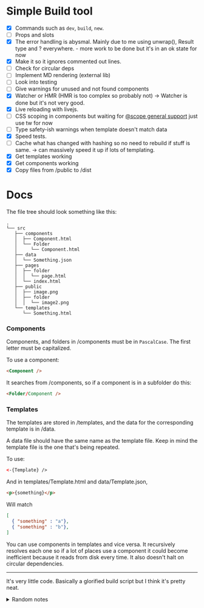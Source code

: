 # Simple Build tool

- [x] Commands such as `dev`, `build`, `new`.
- [ ] Props and slots
- [x] The error handling is abysmal. Mainly due to me using unwrap(), Result type and ? everywhere. - more work to be done but it's in an ok state for now
- [x] Make it so it ignores commented out lines.
- [ ] Check for circular deps
- [ ] Implement MD rendering (external lib)
- [ ] Look into testing
- [ ] Give warnings for unused and not found components
- [x] Watcher or HMR (HMR is too complex so probably not) -> Watcher is done but it's not very good.
- [x] Live reloading with livejs.
- [ ] CSS scoping in components but waiting for [@scope general support](https://developer.mozilla.org/en-US/docs/Web/CSS/@scope) just use tw for now
- [ ] Type safety-ish warnings when template doesn't match data
- [x] Speed tests.
- [ ] Cache what has changed with hashing so no need to rebuild if stuff is same. -> can massively speed it up if lots of templating.
- [x] Get templates working
- [x] Get components working
- [x] Copy files from /public to /dist

# Docs

The file tree should look something like this:

```
.
└── src
   ├── components
   │  ├── Component.html
   │  └── Folder
   │     └── Component.html
   ├── data
   │  └── Something.json
   ├── pages
   │  ├── folder
   │  │  └── page.html
   │  └── index.html
   ├── public
   │  ├── image.png
   │  ├── folder
   │  │  └── image2.png
   └── templates
      └── Something.html
```
### Components

Components, and folders in /components must be in `PascalCase`. The first letter must be capitalized.

To use a component:

```html
<Component />
```

It searches from /components, so if a component is in a subfolder do this:

```html
<Folder/Component />
```

### Templates

The templates are stored in /templates, and the data for the corresponding template is in /data.

A data file should have the same name as the template file. Keep in mind the template file is the one that's being repeated.

To use:

```html
<-{Template} />
```

And in templates/Template.html and data/Template.json,

```html
<p>{something}</p>
```
Will match
```json
[
  { "something" : "a"},
  { "something" : "b"},
]
```

You can use components in templates and vice versa. It recursively resolves each one so if a lot of places use a component it could become inefficient because it reads from disk every time. It also doesn't halt on circular dependencies.

---

It's very little code. Basically a glorified build script but I think it's pretty neat.

<details>
<summary>Random notes</summary>
![in Templates](https://github.com/Tnixc/simple/assets/85466117/e90a0455-320b-4d37-8ad2-2efd265171e3)
</details>

